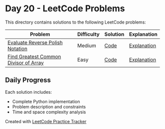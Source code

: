 # Day 20 - LeetCode Problems

This directory contains solutions to the following LeetCode problems:

| Problem | Difficulty | Solution | Explanation |
|---------|------------|----------|-------------|
| [Evaluate Reverse Polish Notation](https://leetcode.com/problems/evaluate-reverse-polish-notation/description/) | Medium | [Code](evaluate_reverse_polish_notation.py) | [Explanation](evaluate_reverse_polish_notation.md) |
| [Find Greatest Common Divisor of Array](https://leetcode.com/problems/find-greatest-common-divisor-of-array/description/) | Easy | [Code](find_greatest_common_divisor_of_array.py) | [Explanation](find_greatest_common_divisor_of_array.md) |

## Daily Progress

Each solution includes:
- Complete Python implementation
- Problem description and constraints
- Time and space complexity analysis

Created with [LeetCode Practice Tracker](https://github.com/AnuranjanJain/solutions)
